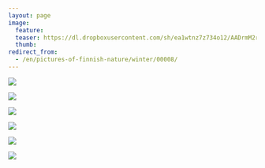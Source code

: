 ```yaml
---
layout: page
image:
  feature:
  teaser: https://dl.dropboxusercontent.com/sh/ea1wtnz7z734o12/AADrmM2rSeXVoLMDaLHqZjQta/luontokuvat/talvi/IMG17895-245px.jpg
  thumb:
redirect_from:
  - /en/pictures-of-finnish-nature/winter/00008/
---
```


[![](https://dl.dropboxusercontent.com/sh/ea1wtnz7z734o12/AABURweyP2aAHiuykwAxXytXa/luontokuvat/talvi/IMG17914-800px.jpg)](https://dl.dropboxusercontent.com/sh/ea1wtnz7z734o12/AABOVa2tRFAoA8g7Tl5rrxnea/luontokuvat/talvi/IMG17914.jpg)

[![](https://dl.dropboxusercontent.com/sh/ea1wtnz7z734o12/AAC95n94HXwdBPjWRH5x3wyja/luontokuvat/talvi/IMG17919-800px.jpg)](https://dl.dropboxusercontent.com/sh/ea1wtnz7z734o12/AAApkIhQMS-a4cJQ98JpdFBCa/luontokuvat/talvi/IMG17919.jpg)

[![](https://dl.dropboxusercontent.com/sh/ea1wtnz7z734o12/AAD_OEEBNGhP99PT79xJAGXAa/luontokuvat/talvi/IMG17922-800px.jpg)](https://dl.dropboxusercontent.com/sh/ea1wtnz7z734o12/AADOpimXggOYejmeuDwstUSIa/luontokuvat/talvi/IMG17922.jpg)

[![](https://dl.dropboxusercontent.com/sh/ea1wtnz7z734o12/AAAfx6q7PKQSTSl4PtMuGIJda/luontokuvat/talvi/IMG17939-800px.jpg)](https://dl.dropboxusercontent.com/sh/ea1wtnz7z734o12/AAAFNeeAtKefFKZvoCwRUobIa/luontokuvat/talvi/IMG17939.jpg)

[![](https://dl.dropboxusercontent.com/sh/ea1wtnz7z734o12/AACqAUpjiryKIrO0X5Y0OAqGa/luontokuvat/talvi/IMG17895-800px.jpg)](https://dl.dropboxusercontent.com/sh/ea1wtnz7z734o12/AACDI4l_yaXStd-O__D7oYwua/luontokuvat/talvi/IMG17895.JPG)

[![](https://dl.dropboxusercontent.com/sh/ea1wtnz7z734o12/AAC7p0pXokoXgGP0cfh8XzFKa/luontokuvat/talvi/IMG17899-800px.jpg)](https://dl.dropboxusercontent.com/sh/ea1wtnz7z734o12/AACxd8Su5zXMnjGtycWRsonCa/luontokuvat/talvi/IMG17899.jpg)
